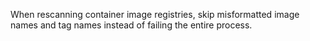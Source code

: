 When rescanning container image registries, skip misformatted image names and tag names instead of failing the entire process.
